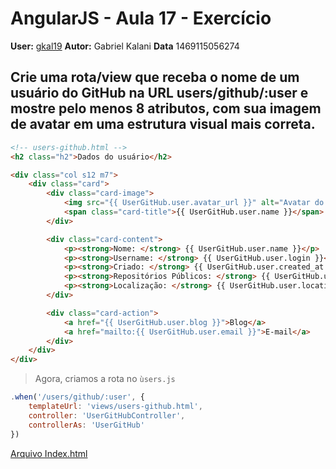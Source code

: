 # AngularJS - Aula 17 - Exercício

**User:** [gkal19](https://github.com/gkal19)
**Autor:** Gabriel Kalani
**Data** 1469115056274

## Crie uma rota/view que receba o nome de um usuário do GitHub na URL **users/github/:user** e mostre **pelo menos** 8 atributos, com sua imagem de avatar em uma estrutura visual mais correta.
```html
<!-- users-github.html -->
<h2 class="h2">Dados do usuário</h2>

<div class="col s12 m7">
	<div class="card">
		<div class="card-image">
			<img src="{{ UserGitHub.user.avatar_url }}" alt="Avatar do github do {{ UserGitHub.user.name }}" />
			<span class="card-title">{{ UserGitHub.user.name }}</span>
		</div>

		<div class="card-content">
			<p><strong>Nome: </strong> {{ UserGitHub.user.name }}</p>
			<p><strong>Username: </strong> {{ UserGitHub.user.login }}</p>
			<p><strong>Criado: </strong> {{ UserGitHub.user.created_at }}</p>
			<p><strong>Repositórios Públicos: </strong> {{ UserGitHub.user.public_repos }}</p>
			<p><strong>Localização: </strong> {{ UserGitHub.user.location }}</p>
		</div>

		<div class="card-action">
			<a href="{{ UserGitHub.user.blog }}">Blog</a>
			<a href="mailto:{{ UserGitHub.user.email }}">E-mail</a>
		</div>
	</div>
</div>
```

> Agora, criamos a rota no `ùsers.js`

```js
.when('/users/github/:user', {
    templateUrl: 'views/users-github.html',
    controller: 'UserGitHubController',
    controllerAs: 'UserGitHub'
})
```

[Arquivo Index.html](https://github.com/webschool-io/be-mean-instagram-angular1-exercises/blob/master/class-17/gkal19/index.html)
